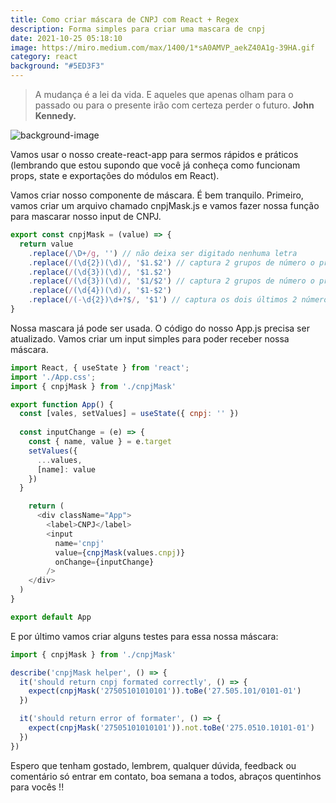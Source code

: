 ```yaml
---
title: Como criar máscara de CNPJ com React + Regex
description: Forma simples para criar uma mascara de cnpj
date: 2021-10-25 05:18:10
image: https://miro.medium.com/max/1400/1*sA0AMVP_aekZ40A1g-39HA.gif
category: react
background: "#5ED3F3"
---
```


>A mudança é a lei da vida. E aqueles que apenas olham para o passado ou para o presente irão com certeza perder o futuro. **John Kennedy.** 

![background-image](https://miro.medium.com/max/1400/1*sA0AMVP_aekZ40A1g-39HA.gif)

Vamos usar o nosso create-react-app para sermos rápidos e práticos (lembrando que estou supondo que você já conheça como funcionam props, state e exportações do módulos em React).

Vamos criar nosso componente de máscara. É bem tranquilo. Primeiro, vamos criar um arquivo chamado cnpjMask.js e vamos fazer nossa função para mascarar nosso input de CNPJ.

```javascript
export const cnpjMask = (value) => {
  return value
    .replace(/\D+/g, '') // não deixa ser digitado nenhuma letra
    .replace(/(\d{2})(\d)/, '$1.$2') // captura 2 grupos de número o primeiro com 2 digitos e o segundo de com 3 digitos, apos capturar o primeiro grupo ele adiciona um ponto antes do segundo grupo de número
    .replace(/(\d{3})(\d)/, '$1.$2')
    .replace(/(\d{3})(\d)/, '$1/$2') // captura 2 grupos de número o primeiro e o segundo com 3 digitos, separados por /
    .replace(/(\d{4})(\d)/, '$1-$2')
    .replace(/(-\d{2})\d+?$/, '$1') // captura os dois últimos 2 números, com um - antes dos dois números
}
```

Nossa mascara já pode ser usada. O código do nosso App.js precisa ser atualizado. Vamos criar um input simples para poder receber nossa máscara.

```javascript
import React, { useState } from 'react';
import './App.css';
import { cnpjMask } from './cnpjMask'

export function App() {
  const [vales, setValues] = useState({ cnpj: '' })
  
  const inputChange = (e) => {
    const { name, value } = e.target
    setValues({
      ...values,
      [name]: value
    })
  }

    return (
      <div className="App">
        <label>CNPJ</label>
        <input 
          name='cnpj'
          value={cnpjMask(values.cnpj)}
          onChange={inputChange}
        />
    </div>
  )
}

export default App
```

E por último vamos criar alguns testes para essa nossa máscara:

```javascript
import { cnpjMask } from './cnpjMask'

describe('cnpjMask helper', () => {
  it('should return cnpj formated correctly', () => {
    expect(cnpjMask('27505101010101')).toBe('27.505.101/0101-01')
  })

  it('should return error of formater', () => {
    expect(cnpjMask('27505101010101')).not.toBe('275.0510.10101-01')
  })
})
```


Espero que tenham gostado, lembrem, qualquer dúvida, feedback ou comentário só entrar em contato, boa semana a todos, abraços quentinhos para vocês !!
